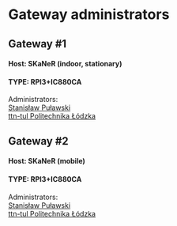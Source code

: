 # Gateway administrators <Name>
## Gateway #1
#### Host: SKaNeR (indoor, stationary)
#### TYPE: RPI3+IC880CA
Administrators: <br>
[Stanisław Puławski](https://www.thethingsnetwork.org/u/StaPulawski)<br>
[ttn-tul Politechnika Łódzka](https://www.thethingsnetwork.org/u/ttn-tul-admin)

## Gateway #2
#### Host: SKaNeR (mobile)
#### TYPE: RPI3+IC880CA
Administrators: <br>
[Stanisław Puławski](https://www.thethingsnetwork.org/u/StaPulawski)<br>
[ttn-tul Politechnika Łódzka](https://www.thethingsnetwork.org/u/ttn-tul-admin)